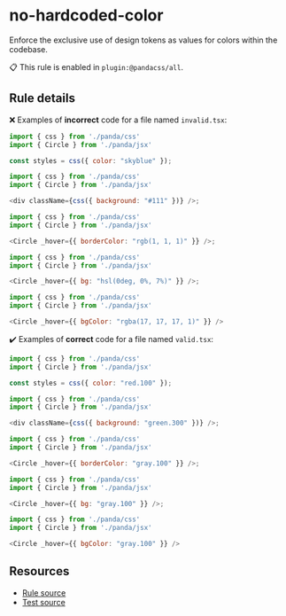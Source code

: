 [//]: # (This file is generated by eslint-docgen. Do not edit it directly.)

# no-hardcoded-color

Enforce the exclusive use of design tokens as values for colors within the codebase.

📋 This rule is enabled in `plugin:@pandacss/all`.

## Rule details

❌ Examples of **incorrect** code for a file named `invalid.tsx`:
```js
import { css } from './panda/css'
import { Circle } from './panda/jsx'

const styles = css({ color: "skyblue" });

import { css } from './panda/css'
import { Circle } from './panda/jsx'

<div className={css({ background: "#111" })} />;

import { css } from './panda/css'
import { Circle } from './panda/jsx'

<Circle _hover={{ borderColor: "rgb(1, 1, 1)" }} />;

import { css } from './panda/css'
import { Circle } from './panda/jsx'

<Circle _hover={{ bg: "hsl(0deg, 0%, 7%)" }} />;

import { css } from './panda/css'
import { Circle } from './panda/jsx'

<Circle _hover={{ bgColor: "rgba(17, 17, 17, 1)" }} />
```

✔️ Examples of **correct** code for a file named `valid.tsx`:
```js
import { css } from './panda/css'
import { Circle } from './panda/jsx'

const styles = css({ color: "red.100" });

import { css } from './panda/css'
import { Circle } from './panda/jsx'

<div className={css({ background: "green.300" })} />;

import { css } from './panda/css'
import { Circle } from './panda/jsx'

<Circle _hover={{ borderColor: "gray.100" }} />;

import { css } from './panda/css'
import { Circle } from './panda/jsx'

<Circle _hover={{ bg: "gray.100" }} />;

import { css } from './panda/css'
import { Circle } from './panda/jsx'

<Circle _hover={{ bgColor: "gray.100" }} />
```

## Resources

* [Rule source](/plugin/src/rules/no-hardcoded-color.ts)
* [Test source](/tests/no-hardcoded-color.test.ts)
